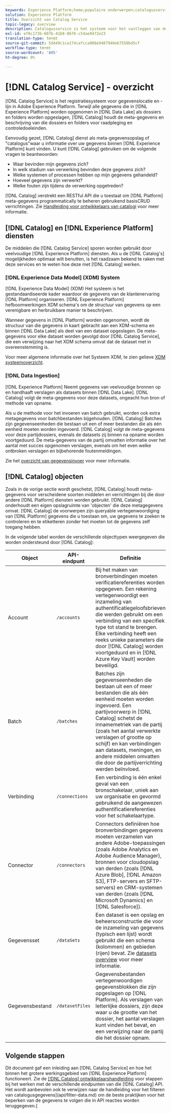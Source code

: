 ```yaml
---
keywords: Experience Platform;home;populaire onderwerpen;catalogusservice;catalogus;Catalogusservice;gegevenslocatie;Gegevenslocatie;Gegevensbeheer;Lineage;Lijn;Catalogus;Gegevensset inschakelen
solution: Experience Platform
title: Overzicht van Catalog Service
topic-legacy: overview
description: Catalogusservice is het systeem voor het vastleggen van de locatie van gegevens en de verbinding in Adobe Experience Platform. Terwijl alle gegevens die in Experience Platform worden opgenomen in het meer van Gegevens als dossiers en folders worden opgeslagen, houdt de Catalogus de meta-gegevens en de beschrijving van die dossiers en folders voor raadpleging en controledoeleinden.
exl-id: ef0c173b-607b-41b8-8676-c54ae9472e23
translation-type: tm+mt
source-git-commit: 5d449c1ca174cafcca988e9487940eb7550bd5cf
workflow-type: tm+mt
source-wordcount: '805'
ht-degree: 0%

---
```


# [!DNL Catalog Service] - overzicht

[!DNL Catalog Service] is het registratiesysteem voor gegevenslocatie en -lijn in Adobe Experience Platform. Terwijl alle gegevens die in [!DNL Experience Platform] worden opgenomen in [!DNL Data Lake] als dossiers en folders worden opgeslagen, [!DNL Catalog] houdt de meta-gegevens en beschrijving van die dossiers en folders voor raadpleging en controledoeleinden.

Eenvoudig gezet, [!DNL Catalog] dienst als meta-gegevensopslag of &quot;catalogus&quot;waar u informatie over uw gegevens binnen [!DNL Experience Platform] kunt vinden. U kunt [!DNL Catalog] gebruiken om de volgende vragen te beantwoorden:

* Waar bevinden mijn gegevens zich?
* In welk stadium van verwerking bevinden deze gegevens zich?
* Welke systemen of processen hebben op mijn gegevens gehandeld?
* Hoeveel gegevens zijn verwerkt?
* Welke fouten zijn tijdens de verwerking opgetreden?

[!DNL Catalog] verstrekt een RESTful API die u toestaat om  [!DNL Platform] meta-gegevens programmatically te beheren gebruikend basisCRUD verrichtingen. Zie [Handleiding voor ontwikkelaars van catalogi](api/getting-started.md) voor meer informatie.

## [!DNL Catalog] en  [!DNL Experience Platform] diensten

De middelen die [!DNL Catalog Service] sporen worden gebruikt door veelvoudige [!DNL Experience Platform] diensten. Als u de [!DNL Catalog's] mogelijkheden optimaal wilt benutten, is het raadzaam bekend te raken met deze services en te weten hoe deze met [!DNL Catalog] werken.

### [!DNL Experience Data Model] (XDM) System

[!DNL Experience Data Model] (XDM) Het systeem is het gestandaardiseerde kader waardoor de gegevens van de klantenervaring  [!DNL Platform] organiseren. [!DNL Experience Platform] hefboomwerkingen XDM schema&#39;s om de structuur van gegevens op een verenigbare en herbruikbare manier te beschrijven.

Wanneer gegevens in [!DNL Platform] worden opgenomen, wordt de structuur van die gegevens in kaart gebracht aan een XDM-schema en binnen [!DNL Data Lake] als deel van een dataset opgeslagen. De meta-gegevens voor elke dataset worden gevolgd door [!DNL Catalog Service], die een verwijzing naar het XDM schema omvat dat de dataset met in overeenstemming is.

Voor meer algemene informatie over het Systeem XDM, te zien gelieve [XDM systeemoverzicht](../xdm/home.md).

### [!DNL Data Ingestion]

[!DNL Experience Platform] Neemt gegevens van veelvoudige bronnen op en handhaaft verslagen als datasets binnen  [!DNL Data Lake]. [!DNL Catalog] volgt de meta-gegevens voor deze datasets, ongeacht hun bron of methode van opname.

Als u de methode voor het invoeren van batch gebruikt, worden ook extra metagegevens voor batchbestanden bijgehouden. [!DNL Catalog] Batches zijn gegevenseenheden die bestaan uit een of meer bestanden die als één eenheid moeten worden ingevoerd. [!DNL Catalog] volgt de meta-gegevens voor deze partijdossiers, evenals de datasets zij binnen na opname worden voortgeduurd. De meta-gegevens van de partij omvatten informatie over het aantal met succes opgenomen verslagen, evenals om het even welke ontbroken verslagen en bijbehorende foutenmeldingen.

Zie het [overzicht van gegevensinvoer](../ingestion/home.md) voor meer informatie.

## [!DNL Catalog] objecten

Zoals in de vorige sectie wordt geschetst, [!DNL Catalog] houdt meta-gegevens voor verscheidene soorten middelen en verrichtingen bij die door andere [!DNL Platform] diensten worden gebruikt. [!DNL Catalog] onderhoudt een eigen opslagruimte van &#39;objecten&#39; die deze metagegevens omvat. [!DNL Catalog] de voorwerpen zijn queryable vertegenwoordiging van  [!DNL Platform] gegevens die u toestaan om, uw gegevens te zoeken te controleren en te etiketteren zonder het moeten tot de gegevens zelf toegang hebben.

In de volgende tabel worden de verschillende objecttypen weergegeven die worden ondersteund door [!DNL Catalog]:

| Object | API-eindpunt | Definitie |
|---|---|---|
| Account | `/accounts` | Bij het maken van bronverbindingen moeten verificatiereferenties worden opgegeven. Een rekening vertegenwoordigt een inzameling van authentificatiegeloofsbrieven die werden gebruikt om een verbinding van een specifiek type tot stand te brengen. Elke verbinding heeft een reeks unieke parameters die door [!DNL Catalog] worden voortgeduurd en in [!DNL Azure Key Vault] worden beveiligd. |
| Batch | `/batches` | Batches zijn gegevenseenheden die bestaan uit een of meer bestanden die als één eenheid moeten worden ingevoerd. Een partijvoorwerp in [!DNL Catalog] schetst de innamemetriek van de partij (zoals het aantal verwerkte verslagen of grootte op schijf) en kan verbindingen aan datasets, meningen, en andere middelen omvatten die door de partijverrichting werden beïnvloed. |
| Verbinding | `/connections` | Een verbinding is één enkel geval van een bronschakelaar, uniek aan uw organisatie en gevormd gebruikend de aangewezen authentificatiereferenties voor het schakelaartype. |
| Connector | `/connectors` | Connectors definiëren hoe bronverbindingen gegevens moeten verzamelen van andere Adobe-toepassingen (zoals Adobe Analytics en Adobe Audience Manager), bronnen voor cloudopslag van derden (zoals [!DNL Azure Blob], [!DNL Amazon S3], FTP-servers en SFTP-servers) en CRM-systemen van derden (zoals [!DNL Microsoft Dynamics] en [!DNL Salesforce]). |
| Gegevensset | `/dataSets` | Een dataset is een opslag en beheersconstructie die voor de inzameling van gegevens (typisch een lijst) wordt gebruikt die een schema (kolommen) en gebieden (rijen) bevat. Zie [datasets overview](./datasets/overview.md) voor meer informatie. |
| Gegevensbestand | `/datasetFiles` | Gegevensbestanden vertegenwoordigen gegevensblokken die zijn opgeslagen op [!DNL Platform]. Als verslagen van letterlijke dossiers, zijn deze waar u de grootte van het dossier, het aantal verslagen kunt vinden het bevat, en een verwijzing naar de partij die het dossier opnam. |

## Volgende stappen

Dit document gaf een inleiding aan [!DNL Catalog Service] en hoe het binnen het grotere werkingsgebied van [!DNL Experience Platform] functioneert. Zie de [[!DNL Catalog] ontwikkelaarshandleiding](api/getting-started.md) voor stappen bij het werken met de verschillende eindpunten van die [!DNL Catalog] API. Het wordt aanbevolen ook te verwijzen naar de handleiding voor het filteren van catalogusgegevens](api/filter-data.md) om de beste praktijken voor het beperken van de gegevens te volgen die in API reacties worden teruggegeven.[
